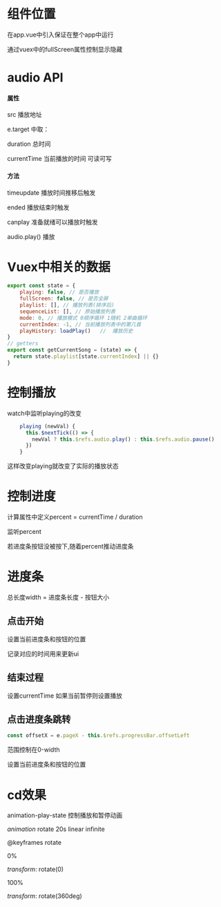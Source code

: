 # 组件位置

在app.vue中引入保证在整个app中运行

通过vuex中的fullScreen属性控制显示隐藏

# audio API

#### 属性

src  播放地址

e.target 中取：

duration  总时间

currentTime  当前播放的时间  可读可写

#### 方法

timeupdate  播放时间推移后触发

ended  播放结束时触发

canplay 准备就绪可以播放时触发

audio.play() 播放

# Vuex中相关的数据

```js
export const state = {
    playing: false, // 是否播放
    fullScreen: false, // 是否全屏
    playlist: [], // 播放列表(排序后)
    sequenceList: [], // 原始播放列表
    mode: 0, // 播放模式 0顺序循环 1随机 2单曲循环
    currentIndex: -1, // 当前播放列表中的第几首
    playHistory: loadPlay()   //  播放历史
}
// getters
export const getCurrentSong = (state) => {
  return state.playlist[state.currentIndex] || {}
}
```

# 控制播放

watch中监听playing的改变

```js
    playing (newVal) {
      this.$nextTick(() => {
        newVal ? this.$refs.audio.play() : this.$refs.audio.pause()
      })
    }
```

这样改变playing就改变了实际的播放状态

# 控制进度

计算属性中定义percent = currentTime / duration

监听percent 

若进度条按钮没被按下,随着percent推动进度条

# 进度条

总长度width = 进度条长度 - 按钮大小

## 点击开始

设置当前进度条和按钮的位置

记录对应的时间用来更新ui

## 结束过程

设置currentTime  如果当前暂停则设置播放

## 点击进度条跳转

```js
const offsetX = e.pageX - this.$refs.progressBar.offsetLeft
```

范围控制在0-width

设置当前进度条和按钮的位置



# cd效果

animation-play-state 控制播放和暂停动画

*animation* rotate 20s linear infinite

@keyframes rotate

  0%

   *transform*: rotate(0)

  100%

   *transform*: rotate(360deg)